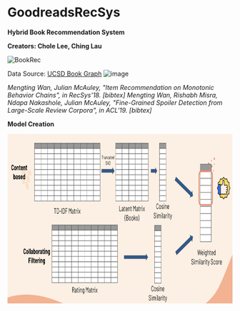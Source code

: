 # GoodreadsRecSys

**Hybrid Book Recommendation System**
 
**Creators: Chole Lee, Ching Lau**




![BookRec](https://user-images.githubusercontent.com/103478771/184908485-9875ca4f-1417-45ea-ace5-d1484ef2e605.gif)



Data Source: 
[UCSD Book Graph](https://sites.google.com/eng.ucsd.edu/ucsdbookgraph/home)
![image](https://user-images.githubusercontent.com/103478771/184909031-d31b5b5e-40ed-40f0-a872-c013af518e6f.png)

*Mengting Wan, Julian McAuley, "Item Recommendation on Monotonic Behavior Chains", in RecSys'18.  [bibtex]
Mengting Wan, Rishabh Misra, Ndapa Nakashole, Julian McAuley, "Fine-Grained Spoiler Detection from Large-Scale Review Corpora", in ACL'19. [bibtex]*


**Model Creation**
 
<img src="https://github.com/hiuc1999/GoodreadsRecSys/blob/main/images/Hybrid_matrix.png" width="680" height="380"> 
<br /> 
